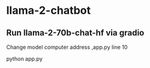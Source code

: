 # llama-2-chatbot


## Run llama-2-70b-chat-hf via gradio

Change model computer address ,app.py line 10 

python app.py
